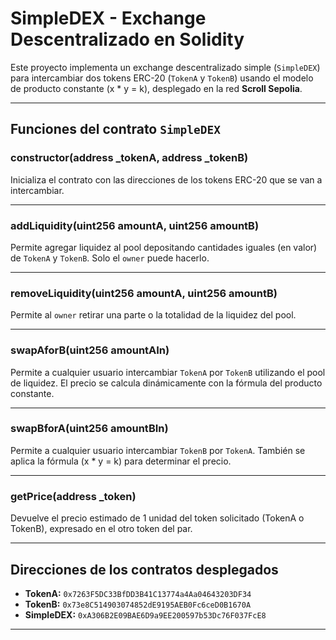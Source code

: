 # SimpleDEX - Exchange Descentralizado en Solidity

Este proyecto implementa un exchange descentralizado simple (`SimpleDEX`) para intercambiar dos tokens ERC-20 (`TokenA` y `TokenB`) usando el modelo de producto constante (x * y = k), desplegado en la red **Scroll Sepolia**.

---

## Funciones del contrato `SimpleDEX`

### constructor(address _tokenA, address _tokenB)
Inicializa el contrato con las direcciones de los tokens ERC-20 que se van a intercambiar.

---

### addLiquidity(uint256 amountA, uint256 amountB)
Permite agregar liquidez al pool depositando cantidades iguales (en valor) de `TokenA` y `TokenB`. Solo el `owner` puede hacerlo.

---

### removeLiquidity(uint256 amountA, uint256 amountB)
Permite al `owner` retirar una parte o la totalidad de la liquidez del pool.

---

### swapAforB(uint256 amountAIn)
Permite a cualquier usuario intercambiar `TokenA` por `TokenB` utilizando el pool de liquidez. El precio se calcula dinámicamente con la fórmula del producto constante.

---

### swapBforA(uint256 amountBIn)
Permite a cualquier usuario intercambiar `TokenB` por `TokenA`. También se aplica la fórmula (x * y = k) para determinar el precio.

---

### getPrice(address _token)
Devuelve el precio estimado de 1 unidad del token solicitado (TokenA o TokenB), expresado en el otro token del par.

---

## Direcciones de los contratos desplegados

- **TokenA:** `0x7263F5DC33BfDD3B41C13774a4Aa04643203DF34`
- **TokenB:** `0x73e8C514903074852dE9195AEB0Fc6ceD0B1670A`
- **SimpleDEX:** `0xA306B2E09BAE6D9a9EE200597b53Dc76F037FcE8`

---
